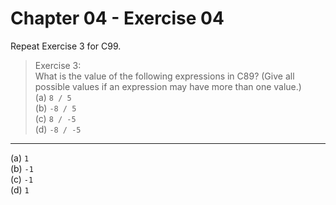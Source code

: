 # Chapter 04 - Exercise 04

Repeat Exercise 3 for C99.  

> Exercise 3:  
> What is the value of the following expressions in C89? (Give all possible values if an expression may have more than one value.)  
> (a) `8 / 5`  
> (b) `-8 / 5`  
> (c) `8 / -5`  
> (d) `-8 / -5`  

---

(a) `1`  
(b) `-1`  
(c) `-1`  
(d) `1`  
